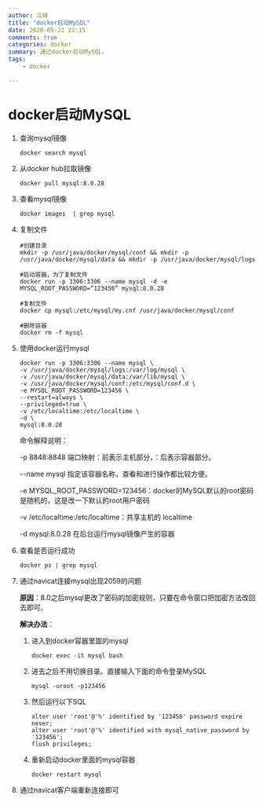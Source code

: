```yaml
---
author: 江峰
title: "docker启动MySQL"
date: 2020-05-22 22:15
comments: true
categories: docker
summary: 通过docker启动MySQL。
tags: 
	- docker

---
```


<meta name="referrer" content="no-referrer" />

# docker启动MySQL

1. 查询mysql镜像

   ```
   docker search mysql
   ```

2. 从docker hub拉取镜像

   ```
   docker pull mysql:8.0.28
   ```

3. 查看mysql镜像

   ```
   docker images  | grep mysql
   ```

4. 复制文件

   ```
   #创建目录
   mkdir -p /usr/java/docker/mysql/conf && mkdir -p /usr/java/docker/mysql/data && mkdir -p /usr/java/docker/mysql/logs
   
   #启动容器，为了复制文件
   docker run -p 3306:3306 --name mysql -d -e MYSQL_ROOT_PASSWORD=“123456” mysql:8.0.28
   
   #复制文件
   docker cp mysql:/etc/mysql/my.cnf /usr/java/docker/mysql/conf
   
   #删除容器
   docker rm -f mysql
   ```

5. 使用docker运行mysql

   ```
   docker run -p 3306:3306 --name mysql \
   -v /usr/java/docker/mysql/logs:/var/log/mysql \
   -v /usr/java/docker/mysql/data:/var/lib/mysql \
   -v /usr/java/docker/mysql/conf:/etc/mysql/conf.d \
   -e MYSQL_ROOT_PASSWORD=123456 \
   --restart=always \
   --privileged=true \
   -v /etc/localtime:/etc/localtime \
   -d \
   mysql:8.0.28
   ```

   命令解释说明：

   -p 8848:8848 端口映射：前表示主机部分，：后表示容器部分。

   --name mysql  指定该容器名称，查看和进行操作都比较方便。

   -e MYSQL_ROOT_PASSWORD=123456：docker的MySQL默认的root密码是随机的，这是改一下默认的root用户密码

   -v /etc/localtime:/etc/localtime：共享主机的 localtime

   -d mysql:8.0.28   在后台运行mysql镜像产生的容器

   

6. 查看是否运行成功

   ```
   docker ps | grep mysql
   ```

   

7. 通过navicat连接mysql出现2059的问题

   **原因**：8.0之后mysql更改了密码的加密规则，只要在命令窗口把加密方法改回去即可。

   **解决办法**：

   1. 进入到docker容器里面的mysql

      ```
      docker exec -it mysql bash
      ```

   2. 进去之后不用切换目录。直接输入下面的命令登录MySQL

      ```
      mysql -uroot -p123456
      ```

   3. 然后运行以下SQL

      ```
      alter user 'root'@'%' identified by '123456' password expire never;
      alter user 'root'@'%' identified with mysql_native_password by '123456';
      flush privileges;
      ```

   4. 重新启动docker里面的mysql容器

      ```
      docker restart mysql
      ```

      

8. 通过navicat客户端重新连接即可